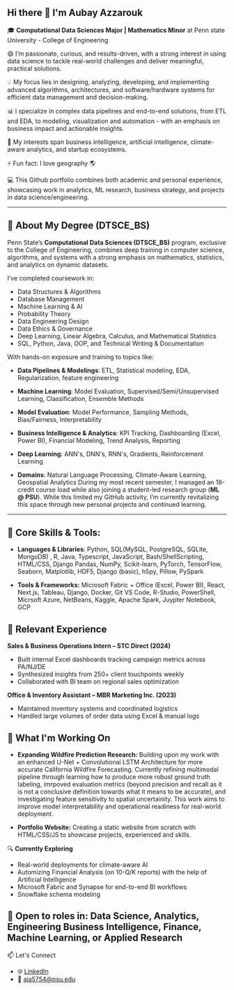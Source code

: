 ## Hi there 👋 I'm Aubay Azzarouk

🎓 **Computational Data Sciences Major | Mathematics Minor** at Penn state University - College of Engineering

😄 I’m passionate, curious, and results-driven, with a strong interest in using data science to tackle real-world challenges and deliver meaningful, practical solutions.

💡  My focus lies in designing, analyzing, developing, and implementing advanced algorithms, architectures, and software/hardware systems for efficient data management and decision-making.

📊 I specialize in complex data pipelines and end-to-end solutions, from ETL and EDA, to modeling, visualization and automation - with an emphasis on business impact and actionable insights.

🌱 My interests span business intelligence, artificial intelligence, climate-aware analytics, and startup ecosystems.

⚡ Fun fact: I love geography 🌎

💻 This Github portfolio combines both academic and personal experience, showcasing work in analytics, ML research, business strategy, and projects in data science/engineering.

---

 ## 🧠 About My Degree (DTSCE_BS)
Penn State’s **Computational Data Sciences (DTSCE_BS)** program, exclusive to the College of Engineering, combines deep training in computer science, algorithms, and systems with a strong emphasis on mathematics, statistics, and analytics on dynamic datasets.

I’ve completed coursework in:
- Data Structures & Algorithms
- Database Management
- Machine Learning & AI
- Probability Theory
- Data Engineering Design
- Data Ethics & Governance 
- Deep Learning, Linear Algebra, Calculus, and Mathematical Statistics
- SQL, Python, Java, OOP, and Technical Writing & Documentation

With hands-on exposure and training to topics like:

- **Data Pipelines & Modelings**: ETL, Statistical modeling, EDA, Regularization, feature engineering

- **Machine Learning**: Model Evaluation, Supervised/Semi/Unsupervised Learning, Classification, Ensemble Methods

- **Model Evaluation**: Model Performance, Sampling Methods, Bias/Fairness, Interpretability

- **Business Intelligence & Analytics**: KPI Tracking, Dashboarding (Excel, Power BI), Financial Modeling, Trend Analysis, Reporting

- **Deep Learning**: ANN's, DNN's, RNN's, Gradients, Reinforcement Learning 

- **Domains**: Natural Language Processing, Climate-Aware Learning, Geospatial Analytics
  During my most recent semester, I managed an 18-credit course load while also joining a student-led research group (**ML @ PSU**). While this limited my GitHub activity, I’m currently revitalizing this space through new personal projects and continued learning.
--- 
## 🔧 Core Skills & Tools: 

- **Languages & Libraries**: 
Python, SQL(MySQL, PostgreSQL, SQLite, MongoDB) , R, Java, Typescript, JavaScript, Bash/ShellScripting, HTML/CSS, Django
Pandas, NumPy, Scikit-learn, PyTorch, TensorFlow, Seaborn, Matplotlib, HDF5, Django (basic), h5py, Pillow, PySpark

- **Tools & Frameworks:**
Microsoft Fabric + Office (Excel, Power BI), React, Next.js, Tableau, Django, Docker, Git
VS Code, R-Studio, PowerShell, Micrsoft Azure, NetBeans, Kaggle, Apache Spark, Juypter Notebook, GCP


## 💼 Relevant Experience

**Sales & Business Operations Intern – STC Direct (2024)**  
- Built internal Excel dashboards tracking campaign metrics across PA/NJ/DE  
- Synthesized insights from 250+ client touchpoints weekly  
- Collaborated with BI team on regional sales optimization

**Office & Inventory Assistant – MBR Marketing Inc. (2023)**  
- Maintained inventory systems and coordinated logistics  
- Handled large volumes of order data using Excel & manual logs

## 🌱 What I'm Working On

- **Expanding Wildfire Prediction Research:** Building upon my work with an enhanced U-Net + Convolutional LSTM Architecture for more accurate California Wildfire Forecasting. Currently refining multimodal pipeline through learning how to produce more robust ground truth labeling, imrpoved evaluation metrics (beyond precision and recall as it is not a conclusive definition towards what it means to be accurate), and investigating feature sensitivity to spatial uncertainity. This work aims to improve model interpretability and operational readiness for real-world deployment.

- **Portfolio Website:** Creating a static website from scratch with HTML/CSS/JS to showcase projects, experienced and skills. 

🔍 **Currently Exploring**
- Real-world deployments for climate-aware AI
- Automizing Financial Analysis (on 10-Q/K reports) with the help of Artificial Intelligence
- Microsoft Fabric and Synapse for end-to-end BI workflows  
- Snowflake schema modeling  
  
## 🧠 Open to roles in: Data Science, Analytics, Engineering Business Intelligence, Finance, Machine Learning, or Applied Research  

  📫 Let's Connect  
- 🌐 [LinkedIn](https://www.linkedin.com/in/aubayazzarouk)  
- 📧 [aia5754@psu.edu](mailto:aia5754@psu.edu)  




